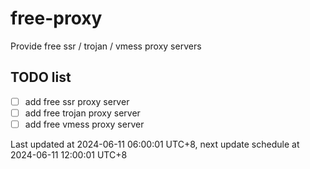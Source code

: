 
# free-proxy
Provide free ssr / trojan / vmess proxy servers


## TODO list
- [ ] add free ssr proxy server
- [ ] add free trojan proxy server
- [ ] add free vmess proxy server

Last updated at 2024-06-11 06:00:01 UTC+8, next update schedule at 2024-06-11 12:00:01 UTC+8

